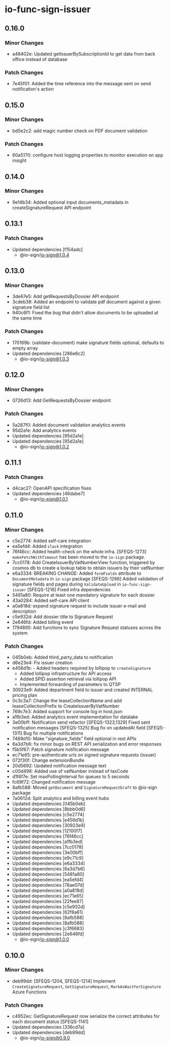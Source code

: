 # io-func-sign-issuer

## 0.16.0

### Minor Changes

- a48402e: Updated getIssuerBySubscriptionId to get data from back office instead of database

### Patch Changes

- 7e45f01: Added the time reference into the message sent on send notification's action

## 0.15.0

### Minor Changes

- bd5e2c2: add magic number check on PDF document validation

### Patch Changes

- 60a5170: configure host logging properties to monitor execution on app insight

## 0.14.0

### Minor Changes

- 9e14b34: Added optional input documents_metadata in createSignatureRequest API endpoint

## 0.13.1

### Patch Changes

- Updated dependencies [f154adc]
  - @io-sign/io-sign@1.0.4

## 0.13.0

### Minor Changes

- 3de67e5: Add getRequestsByDossier API endpoint
- 3cdeb38: Added an endpoint to validate pdf document against a given signature field list
- 940c6f1: Fixed the bug that didn't allow documents to be uploaded at the same time

### Patch Changes

- 170169b: (validate-document) make signature fields optional, defaults to empty array
- Updated dependencies [286e6c2]
  - @io-sign/io-sign@1.0.3

## 0.12.0

### Minor Changes

- 0726d13: Add GetRequestsByDossier endpoint

### Patch Changes

- 5a267f0: Added document validation analytics events
- 95d2a1e: Add analytics events
- Updated dependencies [95d2a1e]
- Updated dependencies [95d2a1e]
  - @io-sign/io-sign@1.0.2

## 0.11.1

### Patch Changes

- d4cac27: OpenAPI specification fixes
- Updated dependencies [46dabe7]
  - @io-sign/io-sign@1.0.1

## 0.11.0

### Minor Changes

- c5e2774: Added self-care integration
- ea5efd4: Added `slack` integration
- 76f46cc: Added health-check on the whole infra. [SFEQS-1273]
  `makeFetchWithTimeout` has been moved to the `io-sign` package.
- 7cc0178: Add CreateIssuerByVatNumberView function, triggered by cosmos db to create a lookup table to obtain issuers by their vatNumber
- e6a3334: BREAKING CHANGE: Added `formFields` attribute to `DocumentMetadata` in `io-sign` package
  [SFEQS-1266] Added validation of signature fields and pages during `ValidateUpload` in `io-func-sign-issuer`
  [SFEQS-1216] Fixed infra dependencies
- 5481a80: Require at least one mandatory signature for each dossier
- 43a0284: Added self-care API client
- a0a818d: expand signature request to include issuer e-mail and description
- c5e932d: Add dossier title to Signature Request
- 2e646fd: Added billing event
- 1794895: Add functions to sync Signature Request statuses across the system

### Patch Changes

- 045b0eb: Added third_party_data to notification
- d6e23e4: Fix issuer creation
- e456d1b: - Added headers required by lollipop to `createSignature`
  - Added lollipop infrastructure for API access
  - Added SPID assertion retrieval via lollipop API
  - Implemented forwarding of parameters to QTSP
- 30923e9: Added department field to issuer and created INTERNAL pricing plan
- 0c3c3a7: Change the leaseCollectionName and add leaseCollectionPrefix to CreateIssuerByVatNumber
- 769c7e3: Added support for console log in host.json
- a1fb3ed: Added analytics event implementation for datalake
- 3e00bff: Notification send refactor
  [SFEQS-1323,1329] Fixed sent notification messages
  [SFEQS-1325] Bug fix on updatedAt field
  [SFEQS-1311] Bug fix multiple notifications
- 7469d10: Make "signature_fields" field optional in rest APIs
- 6a3d7b6: fix minor bugs on REST API serialization and error responses
- f5b5f67: Patch signature notification message
- ec71e65: pre-authenticate urls on signed signature requests (issuer)
- 072f30f: Change extensionBundle
- 20d5692: Updated notification message text
- c00d498: Added use of vatNumber instead of taxCode
- d1f4f7e: Set maxPollingInterval for queues to 5 seconds
- fc69f72: Changed notification message
- 8afb588: Moved `getDocument` and `SignatureRequestDraft` to @io-sign package
- 7a0612d: Split analytics and billing event hubs
- Updated dependencies [045b0eb]
- Updated dependencies [8bbb0d6]
- Updated dependencies [c5e2774]
- Updated dependencies [e456d1b]
- Updated dependencies [30923e9]
- Updated dependencies [12100f7]
- Updated dependencies [76f46cc]
- Updated dependencies [a1fb3ed]
- Updated dependencies [7cc0178]
- Updated dependencies [3e00bff]
- Updated dependencies [e9c71c9]
- Updated dependencies [e6a3334]
- Updated dependencies [6a3d7b6]
- Updated dependencies [5481a80]
- Updated dependencies [ea5efd4]
- Updated dependencies [78ae07d]
- Updated dependencies [a0a818d]
- Updated dependencies [ec71e65]
- Updated dependencies [22fee87]
- Updated dependencies [c5e932d]
- Updated dependencies [62f8a61]
- Updated dependencies [8afb588]
- Updated dependencies [8afb588]
- Updated dependencies [c3f6683]
- Updated dependencies [2e646fd]
  - @io-sign/io-sign@1.0.0

## 0.10.0

### Minor Changes

- deb99dd: [SFEQS-1204, SFEQS-1214] Implement `CreateSignatureRequest`, `GetSignatureRequest`, `MarkAsWaitForSignature` Azure Functions

### Patch Changes

- c4952ec: GetSignatureRequest now serialize the correct attributes for each document status [SFEQS-1141]
- Updated dependencies [336cd7a]
- Updated dependencies [deb99dd]
  - @io-sign/io-sign@0.9.0

